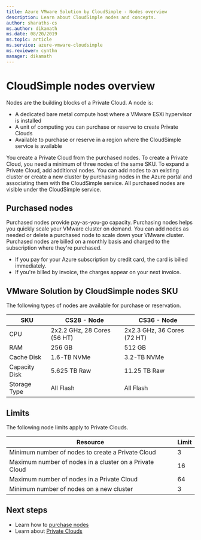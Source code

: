 ```yaml
---
title: Azure VMware Solution by CloudSimple - Nodes overview 
description: Learn about CloudSimple nodes and concepts. 
author: sharaths-cs
ms.author: dikamath 
ms.date: 08/20/2019
ms.topic: article 
ms.service: azure-vmware-cloudsimple 
ms.reviewer: cynthn 
manager: dikamath 
---
```

# CloudSimple nodes overview

Nodes are the building blocks of a Private Cloud. A node is:

* A dedicated bare metal compute host where a VMware ESXi hypervisor is installed  
* A unit of computing you can purchase or reserve to create Private Clouds
* Available to purchase or reserve in a region where the CloudSimple service is available

You create a Private Cloud from the purchased nodes. To create a Private Cloud, you need a minimum of three nodes of the same SKU. To expand a Private Cloud, add additional nodes.  You can add nodes to an existing cluster or create a new cluster by purchasing nodes in the Azure portal and associating them with the CloudSimple service.  All purchased nodes are visible under the CloudSimple service.  

## Purchased nodes

Purchased nodes provide pay-as-you-go capacity. Purchasing nodes helps you quickly scale your VMware cluster on demand. You can add nodes as needed or delete a purchased node to scale down your VMware cluster. Purchased nodes are billed on a monthly basis and charged to the subscription where they're purchased.

* If you pay for your Azure subscription by credit card, the card is billed immediately.
* If you're billed by invoice, the charges appear on your next invoice.

## VMware Solution by CloudSimple nodes SKU

The following types of nodes are available for purchase or reservation.

| SKU | CS28 - Node | CS36 - Node |
|-----|-------------|-------------|
| CPU | 2x2.2 GHz, 28 Cores (56 HT) | 2x2.3 GHz, 36 Cores (72 HT) |
| RAM | 256 GB | 512 GB |
| Cache Disk |  1.6-TB NVMe | 3.2-TB NVMe |
| Capacity Disk | 5.625 TB Raw | 11.25 TB Raw |
| Storage Type | All Flash | All Flash |

## Limits

The following node limits apply to Private Clouds.

| Resource | Limit |
|----------|-------|
| Minimum number of nodes to create a Private Cloud | 3 |
| Maximum number of nodes in a cluster on a Private Cloud | 16 |
| Maximum number of nodes in a Private Cloud | 64 |
| Minimum number of nodes on a new cluster | 3 |

## Next steps

* Learn how to [purchase nodes](create-nodes.md)
* Learn about [Private Clouds](cloudsimple-private-cloud.md)

